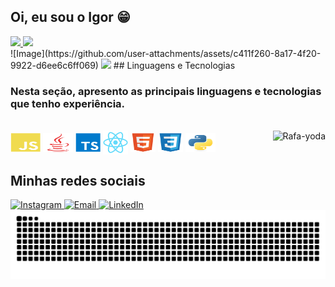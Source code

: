 ## Oi, eu sou o Igor 😁

<div>
  <a href="https://beacons.ai/igorcamps">
    <img height="180em" src="https://github-readme-stats.vercel.app/api?username=igorcamps&show_icons=true&theme=dark&include_all_commits=true&count_private=true"/>
    <img height="180em" src="https://github-readme-stats.vercel.app/api/top-langs/?username=igorcamps&layout=compact&langs_count=16&theme=dark"/>
  </a>
</div>
![Image](https://github.com/user-attachments/assets/c411f260-8a17-4f20-9922-d6ee6c6ff069)

<img src="https://github.com/IgorCamps/IgorCamps/issues/1#issue-2904133153">
## Linguagens e Tecnologias

### Nesta seção, apresento as principais linguagens e tecnologias que tenho experiência.

<div style="display: inline_block"><br>
  <img align="center" alt="Igor-Js" height="30" width="48" src="https://raw.githubusercontent.com/devicons/devicon/master/icons/javascript/javascript-plain.svg">
  <img align="center" alt="Igor-Java" height="30" width="48" src="https://raw.githubusercontent.com/devicons/devicon/master/icons/java/java-plain.svg">
  <img align="center" alt="Igor-Ts" height="30" width="40" src="https://raw.githubusercontent.com/devicons/devicon/master/icons/typescript/typescript-plain.svg">
  <img align="center" alt="Igor-React" height="38" width="40" src="https://raw.githubusercontent.com/devicons/devicon/master/icons/react/react-original.svg">
  <img align="center" alt="Igor-HTML" height="30" width="40" src="https://raw.githubusercontent.com/devicons/devicon/master/icons/html5/html5-original.svg">
  <img align="center" alt="Igor-CSS" height="30" width="40" src="https://raw.githubusercontent.com/devicons/devicon/master/icons/css3/css3-original.svg">
  <img align="center" alt="Igor-Python" height="30" width="48" src="https://raw.githubusercontent.com/devicons/devicon/master/icons/python/python-original.svg">
  <img align="right" alt="Rafa-yoda" src="https://cdn.discordapp.com/attachments/795358919417397249/825430589581688872/hi.gif">
</div>

## Minhas redes sociais
<div>
  <a href="https://www.instagram.com/igu.cm" target="_blank">
  <img src="https://img.shields.io/badge/Instagram-E4405F?style=for-the-badge&logo=instagram&logoColor=white" alt="Instagram">
</a>

<a href="mailto:igorcampos09@hotmail.com" target="_blank">
  <img src="https://img.shields.io/badge/Email-D14836?style=for-the-badge&logo=gmail&logoColor=white" alt="Email">
</a>

<a href="https://www.linkedin.com/in/igorcamposm/" target="_blank">
  <img src="https://img.shields.io/badge/LinkedIn-0077B5?style=for-the-badge&logo=linkedin&logoColor=white" alt="LinkedIn">
</a>
</div>

<picture>
  <source media="(prefers-color-scheme: dark)" srcset="https://raw.githubusercontent.com/igorcamps/igorcamps/output/github-contribution-grid-snake-dark.svg">
  <source media="(prefers-color-scheme: light)" srcset="https://raw.githubusercontent.com/igorcamps/igorcamps/output/github-contribution-grid-snake.svg">
  <img alt="github contribution grid snake animation" src="https://raw.githubusercontent.com/igorcamps/igorcamps/output/github-contribution-grid-snake.svg">
</picture>
